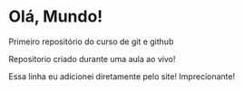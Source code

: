 # Olá, Mundo!
Primeiro repositório do curso de git e github

Repositorio criado durante uma aula ao vivo!

Essa linha eu adicionei diretamente pelo site! Imprecionante!
